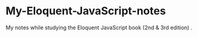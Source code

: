 # My-Eloquent-JavaScript-notes
My notes while studying the Eloquent JavaScript book (2nd & 3rd edition) . 
